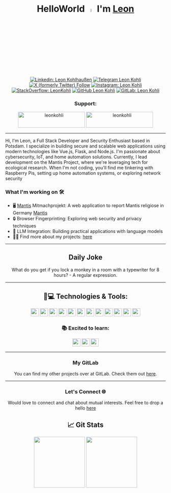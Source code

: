 <div align="center">
  
<!-- Leon Kohlhaussen / Leon Kohlhaußen / LeonKohli / Leon Kohli -->
# HelloWorld <a href="https://leonkohli.github.io/"><img src="https://media.giphy.com/media/hvRJCLFzcasrR4ia7z/giphy.gif" width="5%"></a> I'm [Leon](https://leonkohli.github.io/) 

</div>

<div align="center">

[![Linkedin: Leon Kohlhaußen](https://img.shields.io/badge/-leonkohlhaußen-blue?style=flat-square&logo=Linkedin&logoColor=white&link=https://www.linkedin.com/in/leonkohhlhaussen/)](https://de.linkedin.com/in/leon-kohlhaußen-72b9041aa)
[![Telegram Leon Kohli](https://img.shields.io/badge/LeonKohli-2CA5E0?style=flat-square&logo=telegram&logoColor=white)](https://t.me/LeonKohli)
[![X (formerly Twitter) Follow](https://img.shields.io/twitter/follow/LeonKohli)](https://twitter.com/leonkohli)
[![Instagram: Leon Kohli](https://img.shields.io/badge/-leonkohli-purple?style=flat-square&logo=instagram&logoColor=white&link=https://www.instagram.com/leonkohli/)](https://www.instagram.com/leonkohli/)
[![StackOverflow: LeonKohli](https://img.shields.io/badge/-LeonKohli-orange?style=flat-square&logo=StackOverflow&logoColor=white&link=https://stackoverflow.com/users/20480270/leonkohli)](https://stackoverflow.com/users/20480270/leonkohli)
[![GitHub Leon Kohli](https://img.shields.io/github/followers/leonkohli?label=follow&style=social)](https://github.com/leonkohli)
[![GitLab: Leon Kohli](https://img.shields.io/badge/-LeonKohli-FCA121?style=flat-square&logo=GitLab&logoColor=white&link=https://gitlab.com/LeonKohli)](https://gitlab.com/LeonKohli)

### Support:
<p>
<a href="https://www.buymeacoffee.com/leonkohli"><img src="https://cdn.buymeacoffee.com/buttons/v2/default-yellow.png" height="50" width="210" alt="leonkohli" /></a>
<a href="https://ko-fi.com/leonkohli"><img src="https://cdn.ko-fi.com/cdn/kofi3.png?v=3" height="50" width="210" alt="leonkohli" /></a>
</p>
</div>

---

Hi, I'm Leon, a Full Stack Developer and Security Enthusiast based in Potsdam. I specialize in building secure and scalable web applications using modern technologies like Vue.js, Flask, and Node.js. I'm passionate about cybersecurity, IoT, and home automation solutions. Currently, I lead development on the Mantis Project, where we're leveraging tech for ecological research. When I'm not coding, you'll find me tinkering with Raspberry Pis, setting up home automation systems, or exploring network security

### What I'm working on 🛠️

- 🖥️ [Mantis](https://gottesanbeterin-gesucht.de) Mitmachprojekt: A web application to report Mantis religiose in Germany  [Mantis](https://gitlab.com/opendata-apps/mantis)
- 🔒 Browser Fingerprinting: Exploring web security and privacy techniques
- 🤖 LLM Integration: Building practical applications with language models
- 👨‍💻 Find more about my projects: [here](https://leonkohli.dev)

---

<div align="center">
  
## Daily Joke

<!--joke-start-->
What do you get if you lock a monkey in a room with a typewriter for 8 hours? - A regular expression.

<!--joke-end-->

---

## 🚀💻 Technologies & Tools:

<code><img height="25" src="https://img.shields.io/badge/-Python-black?style=flat-square&logo=Python"></code>
<code><img height="25" src="https://img.shields.io/badge/-HTML-black?style=flat-square&logo=html5"></code>
<code><img height="25" src="https://img.shields.io/badge/-JavaScript-black?style=flat-square&logo=javascript"></code>
<code><img height="25" src="https://img.shields.io/badge/-Docker-black?style=flat-square&logo=docker"></code>
<code><img height="25" src="https://img.shields.io/badge/-Git-black?style=flat-square&logo=git"></code>
<code><img height="25" src="https://img.shields.io/badge/-Flask-black?style=flat-square&logo=flask"></code>
<code><img height="25" src="https://img.shields.io/badge/-PowerShell-black?style=flat-square&logo=powershell"></code>
<code><img height="25" src="https://img.shields.io/badge/-Linux_Shell-black?style=flat-square&logo=linux"></code>
<code><img height="25" src="https://img.shields.io/badge/-SQL-black?style=flat-square&logo=mysql"></code>
<code><img height="25" src="https://img.shields.io/badge/-PostgreSQL-black?style=flat-square&logo=postgresql"></code>
<code><img height="25" src="https://img.shields.io/badge/-VBA-black?style=flat-square&logo=microsoft"></code>
<code><img height="25" src="https://img.shields.io/badge/-Nuxt.js-black?style=flat-square&logo=nuxt.js"></code>

### 📚 Excited to learn:

<code><img height="25" src="https://img.shields.io/badge/-Next.js-black?style=flat-square&logo=next.js"></code>
<code><img height="25" src="https://img.shields.io/badge/-Go-black?style=flat-square&logo=go"></code>
<code><img height="25" src="https://img.shields.io/badge/-Flutter-black?style=flat-square&logo=flutter"></code>

</div>

---

<div align="center">

### My GitLab 

You can find my other projects over at GitLab. Check them out [here](https://gitlab.com/LeonKohli).

---

### Let's Connect 🌐

Would love to connect and chat about mutual interests. Feel free to drop a hello [here](https://leonkohli.github.io/)

## &#x1f4c8; Git Stats

<img height="160" src="https://github-readme-stats-zeta-virid.vercel.app/api?username=LeonKohli&show_icons=true&theme=tokyonight">  
<img height="160" src="https://github-readme-stats-zeta-virid.vercel.app/api/top-langs/?username=LeonKohli&langs_count=5&layout=compact&theme=tokyonight">

</div>
